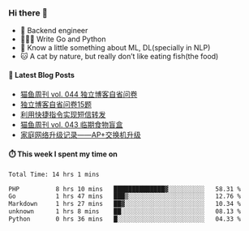 ### Hi there 👋

- 🔧 Backend engineer
- 👨🏻‍💻 Write Go and Python
- 🔭 Know a little something about ML, DL(specially in NLP)
- 🐱 A cat by nature, but really don’t like eating fish(the food)

#### 📖 Latest Blog Posts
<!-- BLOG-POST-LIST:START -->
- [猫鱼周刊 vol. 044 独立博客自省问卷](https://ameow.xyz/archives/weekly-044)
- [独立博客自省问卷15题](https://ameow.xyz/archives/independent-blog-questionnaire)
- [利用快捷指令实现短信转发](https://ameow.xyz/archives/sms-forwarding-with-apple-shortcuts)
- [猫鱼周刊 vol. 043 临期食物盲盒](https://ameow.xyz/archives/weekly-043)
- [家庭网络升级记录——AP+交换机升级](https://ameow.xyz/archives/home-network-upgrade-2024)
<!-- BLOG-POST-LIST:END -->

#### ⏱️ This week I spent my time on
<!--START_SECTION:waka-->

```txt
Total Time: 14 hrs 1 mins

PHP          8 hrs 10 mins   ██████████████▓░░░░░░░░░░   58.31 %
Go           1 hrs 47 mins   ███▒░░░░░░░░░░░░░░░░░░░░░   12.76 %
Markdown     1 hrs 27 mins   ██▓░░░░░░░░░░░░░░░░░░░░░░   10.34 %
unknown      1 hrs 8 mins    ██░░░░░░░░░░░░░░░░░░░░░░░   08.13 %
Python       0 hrs 36 mins   █░░░░░░░░░░░░░░░░░░░░░░░░   04.33 %
```

<!--END_SECTION:waka-->

<!--
**LeslieLeung/LeslieLeung** is a ✨ _special_ ✨ repository because its `README.md` (this file) appears on your GitHub profile.

Here are some ideas to get you started:

- 🔭 I’m currently working on ...
- 🌱 I’m currently learning ...
- 👯 I’m looking to collaborate on ...
- 🤔 I’m looking for help with ...
- 💬 Ask me about ...
- 📫 How to reach me: ...
- 😄 Pronouns: ...
- ⚡ Fun fact: ...
-->

